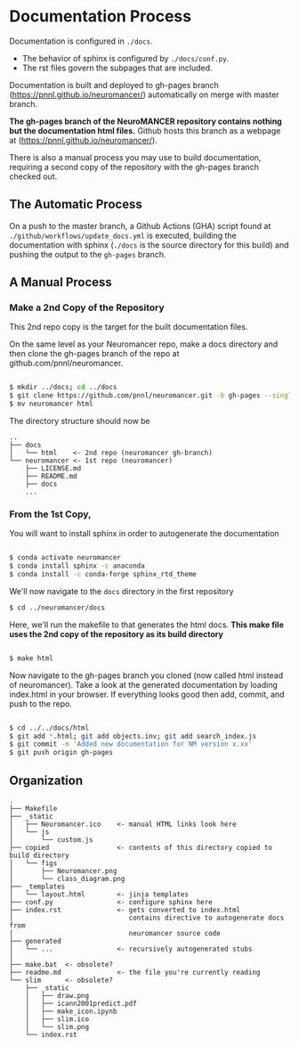 # Documentation Process 

Documentation is configured in `./docs`.
+ The behavior of sphinx is configured by `./docs/conf.py`.
+ The rst files govern the subpages that are included. 


Documentation is built and deployed to gh-pages branch
(https://pnnl.github.io/neuromancer/) automatically on merge with master
branch.

**The gh-pages branch of the NeuroMANCER repository contains nothing but the documentation html files.** 
Github hosts this branch as a webpage at (https://pnnl.github.io/neuromancer/).

There is also a manual process you may use to build documentation, requiring
a second copy of the repository with the gh-pages branch checked out.


## The Automatic Process

On a push to the master branch, a Github Actions (GHA) script found
at `./github/workflows/update_docs.yml` is executed, building the documentation
with sphinx (`./docs` is the source directory for this build) and pushing the output to the `gh-pages` branch.

## A Manual Process 

### Make a 2nd Copy of the Repository

This 2nd repo copy is the target for the built documentation files.

On the same level as your Neuromancer repo, make a docs directory and then
clone the gh-pages branch of the repo at github.com/pnnl/neuromancer.

```bash

$ mkdir ../docs; cd ../docs
$ git clone https://github.com/pnnl/neuromancer.git -b gh-pages --single-branch
$ mv neuromancer html

```

The directory structure should now be
```
..
├── docs
│   └── html    <- 2nd repo (neuromancer gh-branch)
└── neuromancer <- 1st repo (neuromancer)
    ├── LICENSE.md
    ├── README.md
    ├── docs 
    ...
```


### From the 1st Copy,


You will want to install sphinx in order to autogenerate the documentation

```bash

$ conda activate neuromancer
$ conda install sphinx -c anaconda
$ conda install -c conda-forge sphinx_rtd_theme

```

We'll now navigate to the `docs` directory in the first repository

``` bash
$ cd ../neuromancer/docs
```

Here, we'll run the makefile to that generates the html docs.
**This make file uses the 2nd copy of the repository as its build directory**


```bash

$ make html

```

Now navigate to the gh-pages branch you cloned (now called html instead of
neuromancer). Take a look at the generated documentation by loading index.html
in your browser. If everything looks good then add, commit, and push to the
repo. 

```bash

$ cd ../../docs/html
$ git add *.html; git add objects.inv; git add search_index.js
$ git commit -m 'Added new documentation for NM version x.xx'
$ git push origin gh-pages

```

## Organization

```
.
├── Makefile
├── _static
│   ├── Neuromancer.ico    <- manual HTML links look here 
│   └── js
│       └── custom.js
├── copied                 <- contents of this directory copied to build directory 
│   └── figs
│       ├── Neuromancer.png
│       └── class_diagram.png
├── _templates
│   └── layout.html        <- jinja templates
├── conf.py                <- configure sphinx here
├── index.rst              <- gets converted to index.html
│                             contains directive to autogenerate docs from
│                             neuromancer source code
├── generated 
│   └── ...                <- recursively autogenerated stubs 
│
├── make.bat  <- obsolete?
├── readme.md              <- the file you're currently reading
└── slim      <- obsolete? 
    ├── _static
    │   ├── draw.png
    │   ├── icann2001predict.pdf
    │   ├── make_icon.ipynb
    │   ├── slim.ico
    │   └── slim.png
    └── index.rst

```

